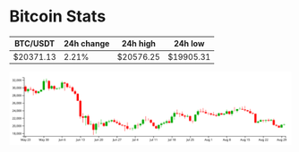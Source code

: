 # Bitcoin Stats

BTC/USDT|24h change|24h high|24h low|
|---|---|---|---|
|$20371.13|2.21%|$20576.25|$19905.31|

<img src="./chart.svg">
